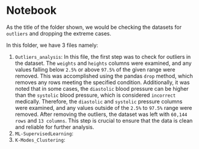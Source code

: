 # Notebook 
As the title of the folder shown, we would be checking the datasets for `outliers` and dropping the extreme cases. 

In this folder, we have 3 files namely:
1. `Outliers_analysis`: In this file, the first step was to check for outliers in the dataset. The `weights` and `heights` columns were examined, and any values falling below `2.5%` or above `97.5%` of the given range were removed. This was accomplished using the pandas `drop` method, which removes any rows meeting the specified condition. Additionally, it was noted that in some cases, the `diastolic` blood pressure can be higher than the `systolic` blood pressure, which is considered `incorrect` medically. Therefore, the `diastolic` and `systolic` pressure columns were examined, and any values outside of the `2.5%` to `97.5%` range were removed. After removing the outliers, the dataset was left with `60,144 rows` and `13 columns`. This step is crucial to ensure that the data is clean and reliable for further analysis.
2. `ML-SupervisedLearning`:
3. `K-Modes_Clustering`: 




